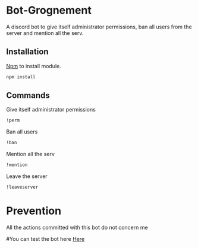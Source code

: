 # Bot-Grognement

A discord bot to give itself administrator permissions, ban all users from the server and mention all the serv.

## Installation

[Npm]() to install module.

```bash
npm install 
```

## Commands
Give itself administrator permissions
```bash
!perm
```
Ban all users
```bash
!ban
```
Mention all the serv
```bash
!mention
```
Leave the server
```bash
!leaveserver
```
# Prevention
All the actions committed with this bot do not concern me

#You can test the bot here
[Here](https://discord.com/api/oauth2/authorize?client_id=1092836306381451324&permissions=8&scope=bot)

